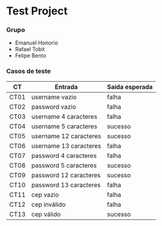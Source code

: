 # Test Project

### Grupo
- Emanuel Honorio
- Rafael Tobit
- Felipe Bento

### Casos de teste

| CT   | Entrada                | Saída esperada |
|------|------------------------|----------------|
| CT01 | username vazio         | falha          |
| CT02 | password vazio         | falha          |
| CT03 | username 4 caracteres  | falha          |
| CT04 | username 5 caracteres  | sucesso        |
| CT05 | username 12 caracteres | sucesso        |
| CT06 | username 13 caracteres | falha          |
| CT07 | password 4 caracteres  | falha          |
| CT08 | password 5 caracteres  | sucesso        |
| CT09 | password 12 caracteres | sucesso        |
| CT10 | password 13 caracteres | falha          |
| CT11 | cep vazio              | falha          |
| CT12 | cep inválido           | falha          |
| CT13 | cep válido             | sucesso        |
